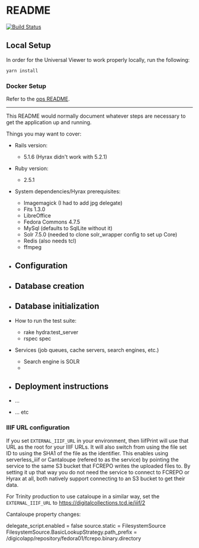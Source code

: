 # README

[![Build Status](https://travis-ci.org/joelakes/TCD-Hyrax-Web-App.svg?branch=master)](https://travis-ci.org/joelakes/TCD-Hyrax-Web-App)

## Local Setup

In order for the Universal Viewer to work properly locally, run the following:
```sh
yarn install
```

### Docker Setup

Refer to the [ops README](ops/README.md).

---

This README would normally document whatever steps are necessary to get the
application up and running.

Things you may want to cover:

* Rails version:
  - 5.1.6 (Hyrax didn't work with 5.2.1)

* Ruby version:
  - 2.5.1

* System dependencies/Hyrax prerequisites:
  - Imagemagick (I had to add jpg delegate)
  - Fits 1.3.0
  - LibreOffice
  - Fedora Commons 4.7.5
  - MySql (defaults to SqlLite without it)
  - Solr 7.5.0 (needed to clone solr_wrapper config to set up Core)
  - Redis (also needs tcl)
  - ffmpeg

* Configuration
  -

* Database creation
  -

* Database initialization
  -

* How to run the test suite:
  - rake hydra:test_server
  - rspec spec

* Services (job queues, cache servers, search engines, etc.)
  - Search engine is SOLR
  -

* Deployment instructions
  -

* ...

* ... etc


### IIIF URL configuration

If you set `EXTERNAL_IIIF_URL` in your environment, then IiifPrint will use that URL as the root for your IIIF URLs. It will also switch from using the file set ID to using the SHA1 of the file as the identifier. This enables using serverless_iiif or Cantaloupe (refered to as the service) by pointing the service to the same S3 bucket that FCREPO writes the uploaded files to. By setting it up that way you do not need the service to connect to FCREPO or Hyrax at all, both natively support connecting to an S3 bucket to get their data.

For Trinity production to use cataloupe in a similar way, set the `EXTERNAL_IIIF_URL` to https://digitalcollections.tcd.ie/iiif/2

Cantaloupe property changes:

delegate_script.enabled = false
source.static = FilesystemSource
FilesystemSource.BasicLookupStrategy.path_prefix = /digicolapp/repository/fedora01/fcrepo.binary.directory
